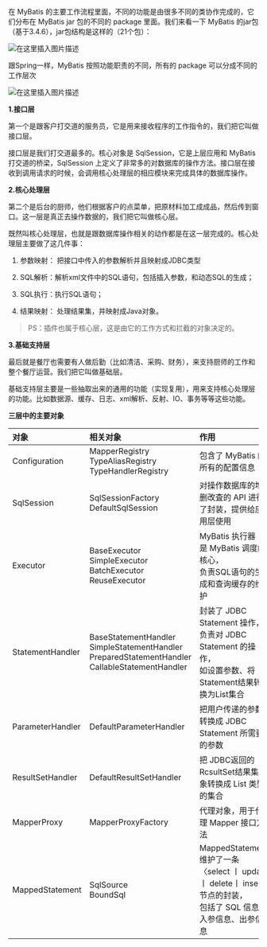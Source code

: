 在 MyBatis 的主要工作流程里面，不同的功能是由很多不同的类协作完成的，它们分布在 MyBatis jar 包的不同的 package 里面。我们来看一下 MyBatis 的jar包（基于3.4.6），jar包结构是这样的（21个包）： 

![在这里插入图片描述](https://img-blog.csdnimg.cn/20201216140630704.png?)



跟Spring一样，MyBatis 按照功能职责的不同，所有的 package 可以分成不同的工作层次

![在这里插入图片描述](https://img-blog.csdnimg.cn/20210226234542434.png?)







**1.接口层**

第一个是跟客户打交道的服务员，它是用来接收程序的工作指令的，我们把它叫做接口层。

接口层是我们打交道最多的。核心对象是 SqlSession，它是上层应用和 MyBatis 打交道的桥梁，SqlSession 上定义了非常多的对数据库的操作方法。接口层在接收到调用请求的时候，会调用核心处理层的相应模块来完成具体的数据库操作。

**2.核心处理层**

第二个是后台的厨师，他们根据客户的点菜单，把原材料加工成成品，然后传到窗口。这一层是真正去操作数据的，我们把它叫做核心层。

既然叫核心处理层，也就是跟数据库操作相关的动作都是在这一层完成的。核心处理层主要做了这几件事：

1. 参数映射： 把接口中传入的参数解析并且映射成JDBC类型

2. SQL解析：解析xml文件中的SQL语句，包括插入参数，和动态SQL的生成；

3. SQL执行：执行SQL语句；

4. 结果映射： 处理结果集，并映射成Java对象。

>PS：插件也属于核心层，这是由它的工作方式和拦截的对象决定的。

**3.基础支持层**

最后就是餐厅也需要有人做后勤（比如清洁、采购、财务），来支持厨师的工作和整个餐厅运营。我们把它叫做基础层。

基础支持层主要是一些抽取出来的通用的功能（实现复用），用来支持核心处理层的功能。比如数据源、缓存、日志、xml解析、反射、IO、事务等等这些功能。

**三层中的主要对象**

| 对象             | 相关对象                                                     | 作用                                                         |
| :---------------- | :------------------------------------------------------------ | :------------------------------------------------------------ |
| Configuration    | MapperRegistry<br>TypeAliasRegistry<br>TypeHandlerRegistry   | 包含了 MyBatis 的所有的配置信息                              |
| SqlSession       | SqlSessionFactory<br>DefaultSqlSession                       | 对操作数据库的增删改査的 API 进行了封装，提供给应用层使用    |
| Executor         | BaseExecutor<br>SimpleExecutor<br>BatchExecutor<br>ReuseExecutor | MyBatis 执行器 ， 是 MyBatis 调度的核心，<br>负责SQL语句的生成和查询缓存的维护 |
| StatementHandler | BaseStatementHandler<br>SimpleStatementHandler<br>PreparedStatementHandler<br>CallableStatementHandler | 封装了 JDBC Statement 操作，负责对 JDBC Statement 的操作，<br>如设置参数、将Statement结果转换为List集合 |
| ParameterHandler | DefaultParameterHandler                                      | 把用户传递的参数转换成 JDBC Statement 所需要的参数           |
| ResultSetHandler | DefaultResultSetHandler                                      | 把 JDBC返回的 RcsultSet结果集对象转换成 List 类型的集合      |
| MapperProxy      | MapperProxyFactory                                           | 代理对象，用于代理 Mapper 接口方法                           |
| MappedStatement  | SqlSource<br>BoundSql                                        | MappedStatement 维护了一条 〈select 丨 update丨 delete丨 insert〉节点的封装，<br>包括了 SQL 信息、入参信息、出参信息 |
